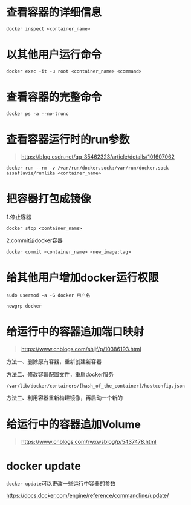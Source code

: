 # 查看容器的详细信息

`docker inspect <container_name>`

# 以其他用户运行命令

`docker exec -it -u root <container_name> <command>`

# 查看容器的完整命令

`docker ps -a --no-trunc`

# 查看容器运行时的run参数

> https://blog.csdn.net/qq_35462323/article/details/101607062

`docker run --rm -v /var/run/docker.sock:/var/run/docker.sock assaflavie/runlike <container_name>`

# 把容器打包成镜像

1.停止容器

`docker stop <container_name>`

2.commit该docker容器

`docker commit <container_name> <new_image:tag>`

# 给其他用户增加docker运行权限

```
sudo usermod -a -G docker 用户名

newgrp docker
```

# 给运行中的容器追加端口映射

> https://www.cnblogs.com/shijf/p/10386193.html

方法一、删除原有容器，重新创建新容器

方法二、修改容器配置文件，重启docker服务

`/var/lib/docker/containers/[hash_of_the_container]/hostconfig.json`

方法三、利用容器重新构建镜像，再启动一个新的

# 给运行中的容器追加Volume

> https://www.cnblogs.com/rwxwsblog/p/5437478.html

# docker update

`docker update`可以更改一些运行中容器的参数

https://docs.docker.com/engine/reference/commandline/update/

